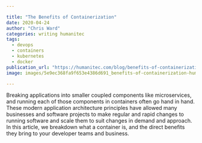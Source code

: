 ```yaml
---

title: "The Benefits of Containerization"
date: 2020-04-24
author: "Chris Ward"
categories: writing humanitec
tags: 
  - devops
  - containers
  - kubernetes
  - docker
publication_url: "https://humanitec.com/blog/benefits-of-containerization"
image: images/5e9ec368fa9f653e4386d691_benefits-of-containerization-humanitec.png

---
```

Breaking applications into smaller coupled components like microservices, and running each of those components in containers often go hand in hand. These modern application architecture principles have allowed many businesses and software projects to make regular and rapid changes to running software and scale them to suit changes in demand and approach. In this article, we breakdown what a container is, and the direct benefits they bring to your developer teams and business.
